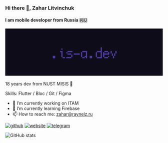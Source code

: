 ### Hi there 👋, Zahar Litvinchuk
#### I am mobile developer from Russia 🇷🇺
![I am mobile developer from Russia 🇷🇺](https://raw.githubusercontent.com/is-a-dev/register/main/media/banner.png)

18 years dev from NUST MISIS 🏫

Skills: Flutter / Bloc / Git / Figma

- 🔭 I’m currently working on ITAM 
- 🌱 I’m currently learning Firebase 
- 📫 How to reach me: zahar@raynelz.ru 


[<img src='https://cdn.jsdelivr.net/npm/simple-icons@3.0.1/icons/github.svg' alt='github' height='40'>](https://github.com/raynelz)  [<img src='https://cdn.jsdelivr.net/npm/simple-icons@3.0.1/icons/icloud.svg' alt='website' height='40'>](https://raynelz.ru/)  [<img src='https://cdn.jsdelivr.net/npm/simple-icons@3.0.1/icons/telegram.svg' alt='telegram' height='40'>](t.me/raynelz)  

![GitHub stats](https://github-readme-stats.vercel.app/api?username=raynelz&show_icons=true)  

